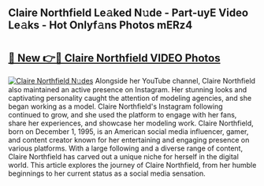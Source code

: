 ## Claire Northfield Le𝚊ked N𝚞de - Part-uyE Video Le𝚊ks - Hot Onlyf𝚊ns Photos mERz4

# <h2><a href="http://ac51964.deff.icu/?id=Claire+Northfield">🔗 New 👉🔴 Claire Northfield VIDEO Photos</a></h2>

[![Claire Northfield N𝚞des](https://i.imgur.com/rIISA9y.gif)](http://ac51964.deff.icu/?id=Claire+Northfield)
Alongside her YouTube channel, Claire Northfield also maintained an active presence on Instagram. Her stunning looks and captivating personality caught the attention of modeling agencies, and she began working as a model. Claire Northfield's Instagram following continued to grow, and she used the platform to engage with her fans, share her experiences, and showcase her modeling work. Claire Northfield, born on December 1, 1995, is an American social media influencer, gamer, and content creator known for her entertaining and engaging presence on various platforms. With a large following and a diverse range of content, Claire Northfield has carved out a unique niche for herself in the digital world. This article explores the journey of Claire Northfield, from her humble beginnings to her current status as a social media sensation.
